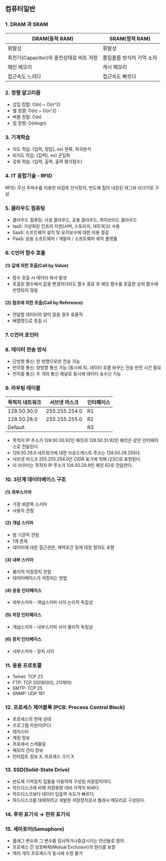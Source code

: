 ## 컴퓨터일반

### 1. DRAM 과 SRAM
|DRAM(동적 RAM)|SRAM(정적 RAM)|
|---|---|
|휘발성|휘발성|
|축전기(Capacitor)의 충전상태로 비트 저장|플립플롭 방식의 기억 소자|
|메인 메모리|캐시 메모리|
|접근속도 느리다|접근속도 빠르다|


### 2. 정렬 알고리즘
- 삽입 정렬: O(n) ~ O(n^2)
- 쉘 정렬: O(n) ~ O(n^2)
- 버블 정렬: O(n)
- 힙 정렬: O(nlogn)


### 3. 기계학습
- 지도 학습: {입력, 정답}, ex) 분류, 회귀분석
- 비지도 학습: {입력}, ex) 군집화
- 강화 학습: {입력, 출력, 출력 평가점수}


### 4. IT 융합기술 - RFID
RFID: 무선 주파수를 이용한 비접촉 인식장치, 반도체 칩이 내장된 태그와 리더기로 구성


### 5. 클라우드 컴퓨팅
- 클라우드 컴퓨팅: 사설 클라우드, 공용 클라우드, 하이브리드 클라우드
- IaaS: 가상화된 인프라 자원(서버, 스토리지, 네트워크) 사용
- SaaS: 소프트웨어 설치 및 유지보수에 대한 비용 절감
- PaaS: 응용 소프트웨어 / 개발자 / 소프트웨어 제작 플랫폼


### 6. C언어 함수 호출
#### (1) 값에 의한 호출(Call by Value)
- 함수 호출 시 데이터 복사 발생
- 호출된 함수에서 값을 변경하더라도 함수 종료 후 해당 함수를 호출한 상위 함수에 반영되지 않음

#### (2) 참조에 의한 호출(Call by Reference)
- 전달할 데이터의 양이 많을 경우 효율적
- 배열명으로 호출 시


### 7. C언어 포인터


### 8. 데이터 전송 방식
- 단방향 통신: 한 방향으로만 전송 가능
- 반이중 통신: 양방향 통신 가능 (동시에 X), 데이터 흐름 바꾸는 전송 반전 시간 필요
- 전이중 통신: 두 개의 통신 채널로 동시에 데이터 송수신 가능


### 9. 라우팅 테이블
|목적지 네트워크|서브넷 마스크|인터페이스|
|---|---|---|
|128.50.30.0|255.255.254.0|R1|
|128.50.28.0|255.255.255.0|R2|
|Default||R3|

- 목적지 IP 주소가 128.50.30.92인 패킷과 128.50.31.92인 패킷은 같은 인터페이스로 전달된다.
- 128.50.28.0 네트워크에 대한 브로드캐스트 주소는 128.50.28.255다.
- 서브넷 마스크 255.255.254.0은 CIDR 표기에 의해 /23으로 표현된다.
- 이 라우터는 목적지 IP 주소가 128.50.28.9인 패킷 R2로 전달한다.


### 10. 3단계 데이터베이스 구조

#### (1) 외부스키마
- 가장 바깥쪽 스키마
- 사용자 관점

#### (2) 개념 스키마
- 범 기관적 관점
- 1개 존재
- 데이터에 대한 접근권한, 제약조건 등에 대한 정의도 포함

#### (3) 내부 스키마
- 물리적 저장장치 관점
- 데이터베이스가 저장되는 방법

#### (4) 응용 인터페이스
- 외부스키마 - 개념스키마 사이 논리적 독립성

#### (5) 저장 인터페이스
- 개념스키마 - 내부스키마 사이 물리적 독립성

#### (6) 장치 인터페이스
- 내부스키마 - 장치 사이


### 11. 응용 프로토콜
- Telnet: TCP 23
- FTP: TCP 20(데이터), 21(제어)
- SMTP: TCP 25
- SNMP: UDP 161


### 12. 프로세스 제어블록 (PCB: Process Control Block)
- 프로세스의 현재 상태
- 프로그램 카운터(PC)
- 레지스터
- 계정 정보
- 프로세서 스케줄링
- 메모리 관리 정보
- 인터럽트 정보 X, 프로세스 크기 X


### 13. SSD(Solid-State Drive)
- 반도체 기억장치 칩들을 이용하여 구성된 저장장치이다.
- 하드디스크에 비해 저장용량 대비 가격이 비싸다.
- 하드디스크보다 데이터 입출력 속도가 빠르다.
- 하드디스크를 대체하려고 개발한 저장장치로서 플래시 메모리로 구성된다.


### 14. 후위 표기식 → 전위 표기식


### 15. 세마포어(Semaphore)
- 플래그 변수와 그 변수를 검사하거나증감시키는 연산들로 정의
- 프로세스 간 상호배제(Mutual Exclusion)의 원리를 보장
- 여러 개의 프로세스가 동시에 수정 불가

